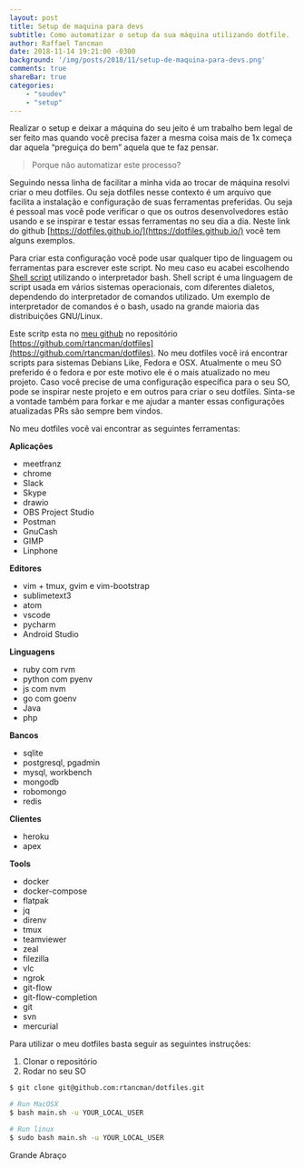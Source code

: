 ```yaml
---
layout: post
title: Setup de maquina para devs
subtitle: Como automatizar o setup da sua máquina utilizando dotfile.
author: Raffael Tancman
date: 2018-11-14 19:21:00 -0300
background: '/img/posts/2018/11/setup-de-maquina-para-devs.png'
comments: true
shareBar: true
categories: 
    - "soudev"
    - "setup"
---
```



Realizar o setup e deixar a máquina do seu jeito é um trabalho bem legal de ser feito mas quando você precisa fazer a mesma coisa mais de 1x começa dar aquela “preguiça do bem” aquela que te faz pensar.

> Porque não automatizar este processo?

Seguindo nessa linha de facilitar a minha vida ao trocar de máquina resolvi criar o meu dotfiles. Ou seja dotfiles nesse contexto é um arquivo que facilita a instalação e configuração de suas ferramentas preferidas. Ou seja é pessoal mas você pode verificar o que os outros desenvolvedores estão usando e se inspirar e testar essas ferramentas no seu dia a dia. Neste link do github [https://dotfiles.github.io/](https://dotfiles.github.io/) você tem alguns exemplos.

Para criar esta configuração você pode usar qualquer tipo de linguagem ou ferramentas para escrever este script. No meu caso eu acabei escolhendo [Shell script](https://en.wikipedia.org/wiki/Shell_script) utilizando o interpretador bash. Shell script é uma linguagem de script usada em vários sistemas operacionais, com diferentes dialetos, dependendo do interpretador de comandos utilizado. Um exemplo de interpretador de comandos é o bash, usado na grande maioria das distribuições GNU/Linux.

Este scritp esta no [meu github](https://github.com/rtancman) no repositório [https://github.com/rtancman/dotfiles](https://github.com/rtancman/dotfiles). No meu dotfiles você irá encontrar scripts para sistemas Debians Like, Fedora e OSX. Atualmente o meu SO preferido é o fedora e por este motivo ele é o mais atualizado no meu projeto. Caso você precise de uma configuração específica para o seu SO, pode se inspirar neste projeto e em outros para criar o seu dotfiles. Sinta-se a vontade também para forkar e me ajudar a manter essas configurações atualizadas PRs são sempre bem vindos.

No meu dotfiles você vai encontrar as seguintes ferramentas:

**Aplicações**
- meetfranz
- chrome
- Slack
- Skype
- drawio
- OBS Project Studio
- Postman
- GnuCash
- GIMP
- Linphone

**Editores**
- vim + tmux, gvim e vim-bootstrap
- sublimetext3
- atom
- vscode
- pycharm
- Android Studio

**Linguagens**
- ruby com rvm
- python com pyenv
- js com nvm
- go com goenv
- Java
- php


**Bancos**
- sqlite
- postgresql, pgadmin
- mysql, workbench
- mongodb
- robomongo
- redis

**Clientes**
- heroku
- apex

**Tools**
- docker
- docker-compose
- flatpak
- jq
- direnv
- tmux
- teamviewer
- zeal
- filezilla
- vlc
- ngrok
- git-flow
- git-flow-completion
- git
- svn
- mercurial


Para utilizar o meu dotfiles basta seguir as seguintes instruções:

1.  Clonar o repositório  
2.  Rodar no seu SO

```bash
$ git clone git@github.com:rtancman/dotfiles.git

# Run MacOSX
$ bash main.sh -u YOUR_LOCAL_USER

# Run linux
$ sudo bash main.sh -u YOUR_LOCAL_USER
```

Grande Abraço

